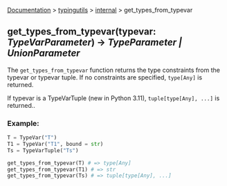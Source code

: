 [Documentation](/docs/documentation.md) > [typingutils](/docs/typingutils/module.md) > [internal](/docs/typingutils/internal/module.md)  > get_types_from_typevar

## get_types_from_typevar(typevar: _TypeVarParameter_) -> _TypeParameter | UnionParameter_

The `get_types_from_typevar` function returns the type constraints from the typevar or typevar tuple. If no constraints are specified, `type[Any]` is returned.

If typevar is a TypeVarTuple (new in Python 3.11), `tuple[type[Any], ...]` is returned..

### Example:
```python
T = TypeVar("T")
T1 = TypeVar("T1", bound = str)
Ts = TypeVarTuple("Ts")

get_types_from_typevar(T) # => type[Any]
get_types_from_typevar(T1) # => str
get_types_from_typevar(Ts) # => tuple[type[Any], ...]
```